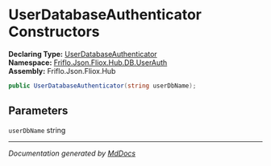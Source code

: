 ﻿<!--  
  <auto-generated>   
    The contents of this file were generated by a tool.  
    Changes to this file may be list if the file is regenerated  
  </auto-generated>   
-->

# UserDatabaseAuthenticator Constructors

**Declaring Type:** [UserDatabaseAuthenticator](../index.md)  
**Namespace:** [Friflo.Json.Fliox.Hub.DB.UserAuth](../../index.md)  
**Assembly:** Friflo.Json.Fliox.Hub

```csharp
public UserDatabaseAuthenticator(string userDbName);
```

## Parameters

`userDbName`  string

___

*Documentation generated by [MdDocs](https://github.com/ap0llo/mddocs)*
